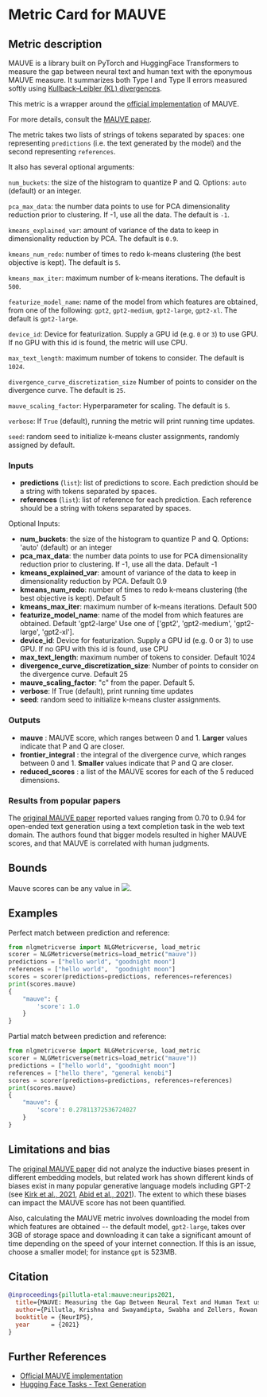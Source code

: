 # Metric Card for MAUVE

## Metric description

MAUVE is a library built on PyTorch and HuggingFace Transformers to measure the gap between neural text and human text with the eponymous MAUVE measure. It summarizes both Type I and Type II errors measured softly using [Kullback–Leibler (KL) divergences](https://en.wikipedia.org/wiki/Kullback%E2%80%93Leibler_divergence).

This metric is a wrapper around the [official implementation](https://github.com/krishnap25/mauve) of MAUVE.

For more details, consult the [MAUVE paper](https://arxiv.org/abs/2102.01454).

The metric takes two lists of strings of tokens separated by spaces: one representing `predictions` (i.e. the text generated by the model) and the second representing `references`.

It also has several optional arguments:

`num_buckets`: the size of the histogram to quantize P and Q. Options: `auto` (default) or an integer.

`pca_max_data`: the number data points to use for PCA dimensionality reduction prior to clustering. If -1, use all the data. The default is `-1`.

`kmeans_explained_var`: amount of variance of the data to keep in dimensionality reduction by PCA. The default is `0.9`.

`kmeans_num_redo`: number of times to redo k-means clustering (the best objective is kept). The default is `5`.

`kmeans_max_iter`: maximum number of k-means iterations. The default is `500`.

`featurize_model_name`: name of the model from which features are obtained, from one of the following: `gpt2`, `gpt2-medium`, `gpt2-large`, `gpt2-xl`. The default is `gpt2-large`.

`device_id`: Device for featurization. Supply a GPU id (e.g. `0` or `3`) to use GPU. If no GPU with this id is found, the metric will use CPU.

`max_text_length`: maximum number of tokens to consider. The default is `1024`.

`divergence_curve_discretization_size` Number of points to consider on the divergence curve. The default is `25`.

`mauve_scaling_factor`: Hyperparameter for scaling. The default is `5`.

`verbose`: If `True` (default), running the metric will print running time updates.

`seed`: random seed to initialize k-means cluster assignments, randomly assigned by default.

### Inputs
- **predictions** (`list`): list of predictions to score. Each prediction should be a string with tokens separated by spaces.
- **references** (`list`): list of reference for each prediction. Each reference should be a string with tokens separated by spaces.

Optional Inputs:
- **num_buckets**: the size of the histogram to quantize P and Q. Options: 'auto' (default) or an integer
- **pca_max_data**: the number data points to use for PCA dimensionality reduction prior to clustering. If -1, use all the data. Default -1
- **kmeans_explained_var**: amount of variance of the data to keep in dimensionality reduction by PCA. Default 0.9
- **kmeans_num_redo**: number of times to redo k-means clustering (the best objective is kept). Default 5
- **kmeans_max_iter**: maximum number of k-means iterations. Default 500
- **featurize_model_name**: name of the model from which features are obtained. Default 'gpt2-large' Use one of ['gpt2', 'gpt2-medium', 'gpt2-large', 'gpt2-xl'].
- **device_id**: Device for featurization. Supply a GPU id (e.g. 0 or 3) to use GPU. If no GPU with this id is found, use CPU
- **max_text_length**: maximum number of tokens to consider. Default 1024
- **divergence_curve_discretization_size**: Number of points to consider on the divergence curve. Default 25
- **mauve_scaling_factor**: "c" from the paper. Default 5.
- **verbose**: If True (default), print running time updates
- **seed**: random seed to initialize k-means cluster assignments.

### Outputs
- **mauve** : MAUVE score, which ranges between 0 and 1. **Larger** values indicate that P and Q are closer.
- **frontier_integral** : the integral of the divergence curve, which ranges between 0 and 1. **Smaller** values indicate that P and Q are closer.
- **reduced_scores** : a list of the MAUVE scores for each of the 5 reduced dimensions.

### Results from popular papers
The [original MAUVE paper](https://arxiv.org/abs/2102.01454) reported values ranging from 0.70 to 0.94 for open-ended text generation using a text completion task in the web text domain. The authors found that bigger models resulted in higher MAUVE scores, and that MAUVE is correlated with human judgments.

## Bounds
Mauve scores can be any value in <img src="https://render.githubusercontent.com/render/math?math={[0, 1]}##gh-light-mode-only">.

## Examples 
Perfect match between prediction and reference:

```python
from nlgmetricverse import NLGMetricverse, load_metric
scorer = NLGMetricverse(metrics=load_metric("mauve"))
predictions = ["hello world", "goodnight moon"]
references = ["hello world",  "goodnight moon"]
scores = scorer(predictions=predictions, references=references) 
print(scores.mauve)
{
    "mauve": {
        'score': 1.0
    }
}
```

Partial match between prediction and reference:

```python
from nlgmetricverse import NLGMetricverse, load_metric
scorer = NLGMetricverse(metrics=load_metric("mauve"))
predictions = ["hello world", "goodnight moon"]
references = ["hello there", "general kenobi"]
scores = scorer(predictions=predictions, references=references) 
print(scores.mauve)
{
    "mauve": {
        'score': 0.27811372536724027
    }
}
```

## Limitations and bias
The [original MAUVE paper](https://arxiv.org/abs/2102.01454) did not analyze the inductive biases present in different embedding models, but related work has shown different kinds of biases exist in many popular generative language models including GPT-2 (see [Kirk et al., 2021](https://arxiv.org/pdf/2102.04130.pdf), [Abid et al., 2021](https://arxiv.org/abs/2101.05783)). The extent to which these biases can impact the MAUVE score has not been quantified.

Also, calculating the MAUVE metric involves downloading the model from which features are obtained -- the default model, `gpt2-large`, takes over 3GB of storage space and downloading it can take a significant amount of time depending on the speed of your internet connection. If this is an issue, choose a smaller model; for instance `gpt` is 523MB.


## Citation

```bibtex
@inproceedings{pillutla-etal:mauve:neurips2021,
  title={MAUVE: Measuring the Gap Between Neural Text and Human Text using Divergence Frontiers},
  author={Pillutla, Krishna and Swayamdipta, Swabha and Zellers, Rowan and Thickstun, John and Welleck, Sean and Choi, Yejin and Harchaoui, Zaid},
  booktitle = {NeurIPS},
  year      = {2021}
}
```

## Further References 
- [Official MAUVE implementation](https://github.com/krishnap25/mauve)
- [Hugging Face Tasks - Text Generation](https://huggingface.co/tasks/text-generation)